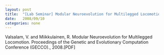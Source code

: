 ```yaml
---
layout: post
title:  "[Lab Seminar] Modular Neuroevolution for Multilegged Locomotion"
date:   2008/09/10
categories: none
---
```




Valsalam, V. and Miikkulainen, R. Modular Neuroevolution for Multilegged Locomotion. Proceedings of the Genetic and Evolutionary Computation Conference (GECCO)., 2008.[PDF]







 


